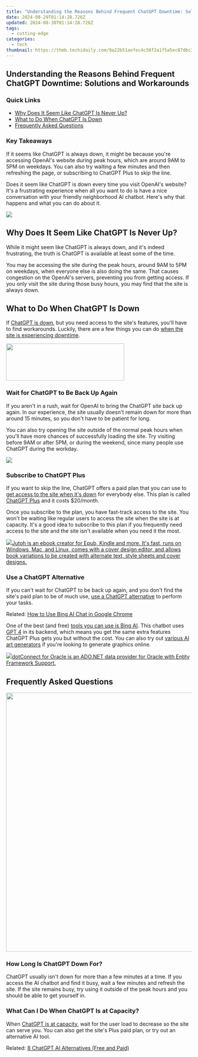 ```yaml
---
title: "Understanding the Reasons Behind Frequent ChatGPT Downtime: Solutions and Workarounds"
date: 2024-08-29T01:14:28.726Z
updated: 2024-08-30T01:14:28.726Z
tags:
  - cutting-edge
categories:
  - tech
thumbnail: https://thmb.techidaily.com/9a22b51aefec4c58f2a1f5a5ec87dbc393141382248bd9298fb623a960664270.jpeg
---
```


## Understanding the Reasons Behind Frequent ChatGPT Downtime: Solutions and Workarounds

### Quick Links

* [Why Does It Seem Like ChatGPT Is Never Up?](https://digital-screen-recording.techidaily.com/updated-2024-approved-best-low-lag-techniques-for-efficient-screen-snaps/)
* [What to Do When ChatGPT Is Down](https://snapchat-videos.techidaily.com/in-2024-pinterest-a-players-sharing-snapchat-stories/)
* [Frequently Asked Questions](https://fix-guide.techidaily.com/how-to-fix-unresponsive-phone-touchscreen-of-xiaomi-redmi-12-5g-drfone-by-drfone-fix-android-problems-fix-android-problems/)

### Key Takeaways

 If it seems like ChatGPT is always down, it might be because you're accessing OpenAI's website during peak hours, which are around 9AM to 5PM on weekdays. You can also try waiting a few minutes and then refreshing the page, or subscribing to ChatGPT Plus to skip the line.

 Does it seem like ChatGPT is down every time you visit OpenAI's website? It's a frustrating experience when all you want to do is have a nice conversation with your friendly neighborhood AI chatbot. Here's why that happens and what you can do about it.

<!-- affiliate ads begin -->
<a href="https://secure.2checkout.com/order/checkout.php?PRODS=4728277&QTY=1&AFFILIATE=108875&CART=1"><img src="https://secure.avangate.com/images/merchant/f7f07e7dab09533bc71247a5b29a7373/products/1_iDeviceMessageBox.png" border="0"></a>
<!-- affiliate ads end -->
##  Why Does It Seem Like ChatGPT Is Never Up?

 While it might seem like ChatGPT is always down, and it's indeed frustrating, the truth is ChatGPT is available at least some of the time.

 You may be accessing the site during the peak hours, around 9AM to 5PM on weekdays, when everyone else is also doing the same. That causes congestion on the OpenAI's servers, preventing you from getting access. If you only visit the site during those busy hours, you may find that the site is always down.

##  What to Do When ChatGPT Is Down

 If [ChatGPT is down](https://remote-screen-capture.techidaily.com/2024-approved-game-changing-ps4-screen-recordings-using-obs/), but you need access to the site's features, you'll have to find workarounds. Luckily, there are a few things you can do [when the site is experiencing downtime](https://discord-videos.techidaily.com/updated-decoding-the-secrets-of-discord/).

<!-- affiliate ads begin -->
<a href="https://godlikehost.sjv.io/c/5597632/1920054/21774" target="_top" id="1920054"><img src="//a.impactradius-go.com/display-ad/21774-1920054" border="0" alt="" width="320" height="100"/></a><img height="0" width="0" src="https://imp.pxf.io/i/5597632/1920054/21774" style="position:absolute;visibility:hidden;" border="0" />
<!-- affiliate ads end -->
###  Wait for ChatGPT to Be Back Up Again

 If you aren't in a rush, wait for OpenAI to bring the ChatGPT site back up again. In our experience, the site usually doesn't remain down for more than around 15 minutes, so you don't have to be patient for long.

 You can also try opening the site outside of the normal peak hours when you'll have more chances of successfully loading the site. Try visiting before 9AM or after 5PM, or during the weekend, since many people use ChatGPT during the workday.

<!-- affiliate ads begin -->
<a href="https://store.massmailsoftware.com/order/checkout.php?PRODS=1047974&QTY=1&AFFILIATE=108875&CART=1"><img src="https://secure.avangate.com/images/merchant/dc87c13749315c7217cdc4ac692e704c/banera_for_partners-04_%281%29.jpg" border="0"></a>
<!-- affiliate ads end -->
###  Subscribe to ChatGPT Plus

 If you want to skip the line, ChatGPT offers a paid plan that you can use to [get access to the site when it's down](https://win-dash.techidaily.com/latest-update-get-your-logitech-g933-headset-software-here/) for everybody else. This plan is called [ChatGPT Plus](https://openai.com/blog/chatgpt-plus) and it costs $20/month.

 Once you subscribe to the plan, you have fast-track access to the site. You won't be waiting like regular users to access the site when the site is at capacity. It's a good idea to subscribe to this plan if you frequently need access to the site and the site isn't available when you need it the most.

<!-- affiliate ads begin -->
<a href="https://secure.2checkout.com/order/checkout.php?PRODS=4694919&QTY=1&AFFILIATE=108875&CART=1"><img src="https://secure.avangate.com/images/merchant/bccefcc1b1eee9eca3ae4f5c1a281482/products/jutoh-logo-1200x1600.jpg" border="0">Jutoh is an ebook creator for Epub, Kindle and more. It's fast, runs on Windows, Mac, and Linux, comes with a cover design editor, and allows book variations to be created with alternate text, style sheets and cover designs. </a>
<!-- affiliate ads end -->
###  Use a ChatGPT Alternative

 If you can't wait for ChatGPT to be back up again, and you don't find the site's paid plan to be of much use, [use a ChatGPT alternative](https://screen-mirroring-recording.techidaily.com/in-2024-3-must-know-methods-to-record-on-your-ipad/) to perform your tasks.

Related: [How to Use Bing AI Chat in Google Chrome](https://fox-info.techidaily.com/2024-approved-journey-to-stickers-full-tutorial-for-turning-gifs-in-chat-apps-like-discord-and-telegram/) 

 One of the best (and free) [tools you can use is Bing AI](https://facebook-video-recording.techidaily.com/new-in-2024-the-insiders-look-at-securing-fb-status-videos/). This chatbot uses [GPT 4](https://pokemon-go-android.techidaily.com/in-2024-15-best-strongest-pokemon-to-use-in-pokemon-go-pvp-leagues-for-honor-x50i-drfone-by-drfone-virtual-android/) in its backend, which means you get the same extra features ChatGPT Plus gets you but without the cost. You can also try out [various AI art generators](https://fox-info.techidaily.com/new-synthesize-stellar-titles-using-ai-insights/) if you're looking to generate graphics online.

<!-- affiliate ads begin -->
<a href="https://checkout.devart.com/order/checkout.php?PRODS=5023555&QTY=1&AFFILIATE=108875&CART=1"><img src="https://secure.avangate.com/images/merchant/45b430710ad04765a6afd58d9d9fafca/products/dotConnect_O.png" border="0">dotConnect for Oracle is an ADO.NET data provider for Oracle with Entity Framework Support.</a>
<!-- affiliate ads end -->
##  Frequently Asked Questions

<!-- affiliate ads begin -->
<a href="https://unicoeye.pxf.io/c/5597632/2084396/18498" target="_top" id="2084396"><img src="//a.impactradius-go.com/display-ad/18498-2084396" border="0" alt="" width="1920" height="700"/></a><img height="0" width="0" src="https://imp.pxf.io/i/5597632/2084396/18498" style="position:absolute;visibility:hidden;" border="0" />
<!-- affiliate ads end -->
###  How Long Is ChatGPT Down For?

 ChatGPT usually isn't down for more than a few minutes at a time. If you access the AI chatbot and find it busy, wait a few minutes and refresh the site. If the site remains busy, try using it outside of the peak hours and you should be able to get yourself in.

###  What Can I Do When ChatGPT Is at Capacity?

 When [ChatGPT is at capacity](https://some-techniques.techidaily.com/new-expert-tips-iphones-secrets-to-perfect-movement-capture/), wait for the user load to decrease so the site can serve you. You can also get the site's Plus paid plan, or try out an alternative AI tool.

Related: [8 ChatGPT AI Alternatives (Free and Paid)](https://screen-mirroring-recording.techidaily.com/in-2024-3-must-know-methods-to-record-on-your-ipad/)

<ins class="adsbygoogle"
     style="display:block"
     data-ad-format="autorelaxed"
     data-ad-client="ca-pub-7571918770474297"
     data-ad-slot="1223367746"></ins>



<ins class="adsbygoogle"
     style="display:block"
     data-ad-client="ca-pub-7571918770474297"
     data-ad-slot="8358498916"
     data-ad-format="auto"
     data-full-width-responsive="true"></ins>


